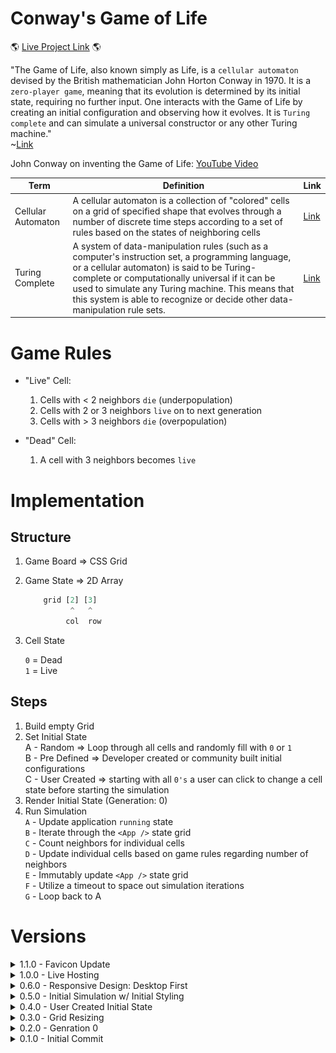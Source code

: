 # Conway's Game of Life

🌎 [Live Project Link](https://turgeon-gameoflife.netlify.app) 🌎

"The Game of Life, also known simply as Life, is a `cellular automaton` devised by the British mathematician John Horton Conway in 1970. It is a `zero-player game`, meaning that its evolution is determined by its initial state, requiring no further input. One interacts with the Game of Life by creating an initial configuration and observing how it evolves. It is `Turing complete` and can simulate a universal constructor or any other Turing machine."  
        ~[Link](https://en.wikipedia.org/wiki/Conway%27s_Game_of_Life)

John Conway on inventing the Game of Life: [YouTube Video](https://www.youtube.com/watch?v=R9Plq-D1gEk)

| Term                | Definition | Link                                                            | 
| ---                 | ---        | ---                                                             | 
| Cellular Automaton | A cellular automaton is a collection of "colored" cells on a grid of specified shape that evolves through a number of discrete time steps according to a set of rules based on the states of neighboring cells        | [Link](https://mathworld.wolfram.com/CellularAutomaton.html)    |
|  Turing Complete    |  A system of data-manipulation rules (such as a computer's instruction set, a programming language, or a cellular automaton) is said to be Turing-complete or computationally universal if it can be used to simulate any Turing machine. This means that this system is able to recognize or decide other data-manipulation rule sets.   | [Link](https://en.wikipedia.org/wiki/Turing_completeness)               |

# Game Rules
- "Live" Cell:  

    1. Cells with < 2 neighbors `die` (underpopulation)
    2. Cells with 2 or 3 neighbors `live` on to next generation
    3. Cells with > 3 neighbors `die` (overpopulation)

- "Dead" Cell:

    1. A cell with 3 neighbors becomes `live`

# Implementation

## Structure
1. Game Board => CSS Grid
2. Game State => 2D Array

    ```javascript
        grid [2] [3]
              ^   ^
             col  row 
    ```
3. Cell State

    `0` = Dead  
    `1` = Live

## Steps
1. Build empty Grid 
2. Set Initial State  
    A - Random => Loop through all cells and randomly fill with `0` or `1`  
    B - Pre Defined => Developer created or community built initial configurations    
    C - User Created => starting with all `0's` a user can click to change a cell state before starting the simulation 
3. Render Initial State (Generation: 0)
4. Run Simulation  
    `A` - Update application `running` state  
    `B` - Iterate through the `<App />` state grid   
    `C` - Count neighbors for individual cells  
    `D` - Update individual cells based on game rules regarding number of neighbors     
    `E` - Immutably update `<App />` state grid  
    `F` - Utilize a timeout to space out simulation iterations  
    `G` - Loop back to A 

# Versions
<details>
<summary>1.1.0 - Favicon Update</summary>
</details>

<details>
<summary>1.0.0 - Live Hosting</summary>

[Live Project Link](https://turgeon-gameoflife.netlify.app)

</details>

<details>
<summary>0.6.0 - Responsive Design: Desktop First</summary>

- `Desktop First` uses a `max-width` approach to media breakpoints
    - Desktop = Base Styles
    - Mobile @ `640px`
    - TODO: Grid resizing can negativly effect responsive styling. Need to find a way to attach breakpoints to the width of the `<GridContainer />` within the `<Game />`.

Desktop Styles:  
<img src="client/src/assets/0.6.0_DesktopStyles.png" width='400'>

Mobile Styles:  
<img src="client/src/assets/0.6.0_MobileStyles.png" height='400'>

</details>

<details>
<summary>0.5.0 - Initial Simulation w/ Initial Styling</summary>

<img src="client/src/assets/0.5.0_ConwaysGameOfLife.png" width='500'>

- Simulation is working! Logic is comprised of 4 functions
    1. `toggleSimulation()`  
        - Updates `isRunning` state & a direct update to the `runningRef.current` as to prevent a race condition
    2. `runSimulation() = useCallback(() => {...})` 
        - uses the `useCallback` hook to memoize the function (only made once) unless a dependency changes
        - uses a `runningRef` to access `isRunning` state to check if the simulation is still running => aka should it call another iteration
        - uses a `setTimeout()` to space out iterations
    3. `runIteration()`
        - uses immer's `produce()` function for immutable state  updates
        - loops through all cells and calls `countNeighbors()`
        - executes individual `<Cell />` state updates based on game rules regarding number of neighbors     
    4. `countNeighbors()`
        - util function that loops through all neighbors and sums their individual state values. This will get the number of indivdual "live" cells (`<Cell />` state === `1`) surrounding the `<Cell />`
         
- Separated / Expanded Util Functions:  
    1. `empty2Dgrid()`
    2. `randomGrid()`
    3. `clearGrid()`
    4. `countNeighbors()`

</details>

<details>
<summary>0.4.0 - User Created Initial State</summary>

- `<Cell />` components have an onClick function passed from `<App />` that uses [immer](https://www.npmjs.com/package/immer) to immutably update the `<App />` grid state with the toggled individual `<Cell />` status
- `<AppStateForm />` can now clear the randomly generated initial board => This combined with the ability to toggle individual cells allows the user to generate their own initial state / generation 0

- `<Cell />` Props:  
    - Removed:
        1. `status`={ `grid[col][row]` }

    - Updated Props:  
        1. `key`={ `col`-`row` } => Unique Identifier
        2. `grid` = { `grid` } => Game State
        3. `i` = { `i` } => Column
        4. `k` = { `k` } => Row
        5. `toggleCellStatus` = { `toggleCellStatus` } => Individual Cell Interaction

- `<AppStateForm />` Props:
    - Updates Props:
        1. `randomize` = { `randomize` }
        2. `clear` = { `clear` }
        3. `currentSize` = { `size` }
        4. `setSize` = { `setSize` }
        5. `isRunning` = { `isRunning` }
        6. `toggleSimulation` = { `toggleSimulation` }

- Set Initial State  
    ✅ - Random  
    ❌ - PreDefined  
    ✅ - User Created (onClick interaction)  
</details>
<details>
<summary>0.3.0 - Grid Resizing</summary>

- User can update the size of the intial grid through the `<AppStateForm />` component

- `<App />` State Updates:
    - Removed:
        1. [cols, setCols]
        2. [rows, setRows]
    
    - Updated State:
        1. [size, setSize]

- `<AppStateForm />` Props:
    1. `currentSize` = { `size` } => current `size` hook state from `<App />`
    2. `setSize` = { `setSize` } => `size` stateSetter function from `<App />` to be used on `<AppStateForm />` form submission 
</details>
<details>
<summary>0.2.0 - Genration 0</summary>

- Using CSS Grid and the various `<App />` component hook states to render the appropriate number of columns and rows
- Individually each row and column is made up of rendering individual `<Cell />` components which recieve the following props:  
    1. `key` = { `col`-`row` }
    2. `status` ={  `grid[col][row]` }
- `<Cell />` components are individually styled so that a `0` / `dead` status is black and a `1` / `live` status is white.  

- Set Initial State  
    ✅ - Random  
    ❌ - PreDefined  
    ❌ - User Created (onClick interaction)  
</details>

<details>
<summary>0.1.0 - Initial Commit</summary>

- Initial Project Outline / Explanation
- Rendering `Hello World` after cleaning out initial Create React App project structure
</details>
 